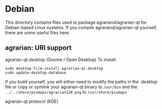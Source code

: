 
Debian
====================
This directory contains files used to package agrariand/agrarian-qt
for Debian-based Linux systems. If you compile agrariand/agrarian-qt yourself, there are some useful files here.

## agrarian: URI support ##


agrarian-qt.desktop  (Gnome / Open Desktop)
To install:

	sudo desktop-file-install agrarian-qt.desktop
	sudo update-desktop-database

If you build yourself, you will either need to modify the paths in
the .desktop file or copy or symlink your agrarian-qt binary to `/usr/bin`
and the `../../share/pixmaps/agrarian128.png` to `/usr/share/pixmaps`

agrarian-qt.protocol (KDE)

